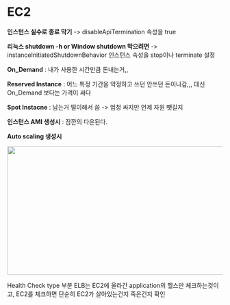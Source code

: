 # EC2

**인스턴스 실수로 종료 막기** -> disableApiTermination 속성을 true

**리눅스 shutdown -h or Window shutdown 막으려면** -> instanceInitiatedShutdownBehavior 인스턴스 속성을 stop이나 terminate 설정

**On_Demand** : 내가 사용한 시간만큼 돈내는거,,

**Reserved Instance** : 어느 특정 기간을 약정하고 쓰던 안쓰던 돈이나감,,, 대신 On_Demand 보다는 가격이 싸다

**Spot Instacne** : 남는거 떨이해서 씀 -> 엄청 싸지만 언제 자원 뺏길지 

**인스턴스 AMI 생성시** : 잠깐의 다운된다.

**Auto scaling 생성시**

<div>
	<img width="800px" height="300px" src="https://user-images.githubusercontent.com/38831314/81523360-90a83700-9388-11ea-846a-17e59a629a8d.PNG">
</div>

Health Check type 부분  ELB는 EC2에 올라간 application의 헬스만 체크하는것이고, EC2를 체크하면 단순히 EC2가 살아있는건지 죽은건지 확인


